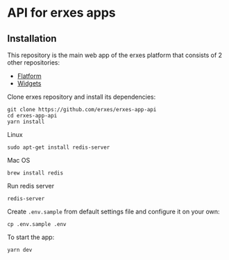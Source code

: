 # API for erxes apps


## Installation

This repository is the main web app of the erxes platform that consists of 2 other repositories:

- [Flatform](https://github.com/erxes/erxes)
- [Widgets](https://github.com/erxes/erxes-widgets)

Clone erxes repository and install its dependencies:
```Shell
git clone https://github.com/erxes/erxes-app-api
cd erxes-app-api
yarn install
```

Linux
```Shell
sudo apt-get install redis-server
```

Mac OS
```Shell
brew install redis
```

Run redis server
```Shell
redis-server
```

Create `.env.sample` from default settings file and configure it on your own:
```Shell
cp .env.sample .env
```

To start the app:
```Shell
yarn dev
```
